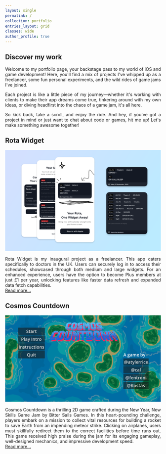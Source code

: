 ```yaml
---
layout: single
permalink: /
collection: portfolio
entries_layout: grid
classes: wide
author_profile: true
---
```


<section class="normal-text-size rounded-div" style="text-align: justify;text-justify: inter-word"> 
<h1>Discover my work</h1>
<p> Welcome to my portfolio page, your backstage pass to my world of iOS and game development! Here, you'll find a mix of projects I've whipped up as a freelancer, some fun personal experiments, and the wild rides of game jams I've joined.
</p>
<p>
Each project is like a little piece of my journey—whether it's working with clients to make their app dreams come true, tinkering around with my own ideas, or diving headfirst into the chaos of a game jam, it's all here.
</p>
<p>
So kick back, take a scroll, and enjoy the ride. And hey, if you've got a project in mind or just want to chat about code or games, hit me up! Let's make something awesome together!
</p>
</section>

<!-- RotaWidget -->
<div class="normal-text-size" style="text-align: justify;text-justify: inter-word">
<h2 class="big-text-size project-text-width"> Rota Widget</h2>
<a href="/portfolio/rota-widget">
    <img class="rcorners" src="assets/images/rotawidget.png" alt="RotaWidget">
</a>
<p class="small-vertical-padding project-text-width" style="text-align: justify;text-justify: inter-word">
Rota Widget is my inaugural project as a freelancer. This app caters specifically to doctors in the UK. Users can securely log in to access their schedules, showcased through both medium and large widgets. For an enhanced experience, users have the option to become Plus members at just £1 per year, unlocking features like faster data refresh and expanded data fetch capabilities. 
<br>
<a href="/portfolio/rota-widget" class="hyperlink-small-gray-text"> Read more... </a>
</p>
</div>

<!-- Cosmos Countdown -->
<div class="normal-text-size" style="text-align: justify;text-justify: inter-word">
<h2 class="big-text-size project-text-width">Cosmos Countdown</h2>
<a href="/portfolio/cosmos-countdown">
    <img class="rcorners" src="assets/images/cosmos-countdown.png" alt="Cosmos Countdown">
</a>
<p class="small-vertical-padding project-text-width">
Cosmos Countdown is a thrilling 2D game crafted during the New Year, New Skills Game Jam by Bitter Sails Games. In this heart-pounding challenge, players embark on a mission to collect vital resources for building a rocket to save Earth from an impending meteor strike. Clicking on airplanes, users must skillfully redirect them to the correct facilities before time runs out. This game received high praise during the jam for its engaging gameplay, well-designed mechanics, and impressive development speed.
<br>
<a href="/portfolio/cosmos-countdown" class="hyperlink-small-gray-text"> Read more... </a>

</p>
</div>

